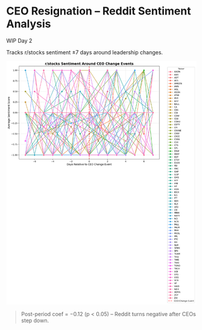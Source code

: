 # CEO Resignation – Reddit Sentiment Analysis

WIP Day 2

Tracks r/stocks sentiment ±7 days around leadership changes.

![sent](assets/sentiment_did.png)

> Post-period coef = −0.12 (p < 0.05) – Reddit turns negative after CEOs step down.
